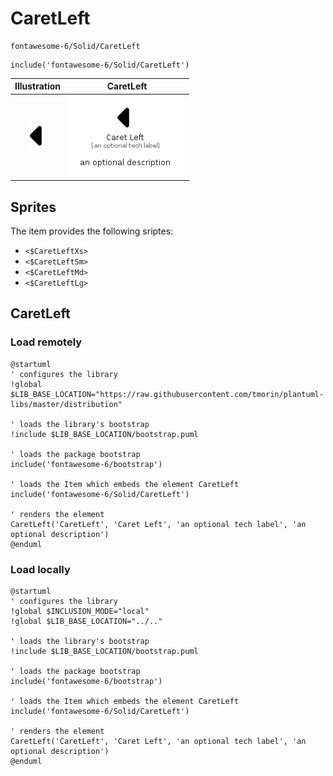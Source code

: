 # CaretLeft


```text
fontawesome-6/Solid/CaretLeft
```

```text
include('fontawesome-6/Solid/CaretLeft')
```



| Illustration | CaretLeft |
| :---: | :---: |
| ![illustration for Illustration](../../fontawesome-6/Solid/CaretLeft.png) | ![illustration for CaretLeft](../../fontawesome-6/Solid/CaretLeft.Local.png) |



## Sprites
The item provides the following sriptes:

- `<$CaretLeftXs>`
- `<$CaretLeftSm>`
- `<$CaretLeftMd>`
- `<$CaretLeftLg>`





## CaretLeft

### Load remotely
```plantuml
@startuml
' configures the library
!global $LIB_BASE_LOCATION="https://raw.githubusercontent.com/tmorin/plantuml-libs/master/distribution"

' loads the library's bootstrap
!include $LIB_BASE_LOCATION/bootstrap.puml

' loads the package bootstrap
include('fontawesome-6/bootstrap')

' loads the Item which embeds the element CaretLeft
include('fontawesome-6/Solid/CaretLeft')

' renders the element
CaretLeft('CaretLeft', 'Caret Left', 'an optional tech label', 'an optional description')
@enduml
```

### Load locally
```plantuml
@startuml
' configures the library
!global $INCLUSION_MODE="local"
!global $LIB_BASE_LOCATION="../.."

' loads the library's bootstrap
!include $LIB_BASE_LOCATION/bootstrap.puml

' loads the package bootstrap
include('fontawesome-6/bootstrap')

' loads the Item which embeds the element CaretLeft
include('fontawesome-6/Solid/CaretLeft')

' renders the element
CaretLeft('CaretLeft', 'Caret Left', 'an optional tech label', 'an optional description')
@enduml
```


